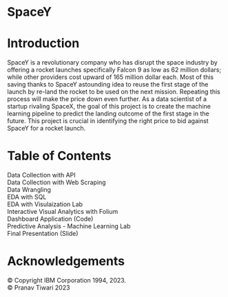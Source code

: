 # SpaceY
# Introduction

SpaceY is a revolutionary company who has disrupt the space industry by offering a rocket launches specifically Falcon 9 as low as 62 million dollars; while other providers cost upward of 165 million dollar each. Most of this saving thanks to SpaceY astounding idea to reuse the first stage of the launch by re-land the rocket to be used on the next mission. Repeating this process will make the price down even further. As a data scientist of a startup rivaling SpaceX, the goal of this project is to create the machine learning pipeline to predict the landing outcome of the first stage in the future. This project is crucial in identifying the right price to bid against SpaceY for a rocket launch.

# Table of Contents

Data Collection with API<br>
Data Collection with Web Scraping<br>
Data Wrangling<br>
EDA with SQL<br>
EDA with Visulaization Lab<br>
Interactive Visual Analytics with Folium<br>
Dashboard Application (Code)<br>
Predictive Analysis - Machine Learning Lab<br>
Final Presentation (Slide)<br>

# Acknowledgements

© Copyright IBM Corporation 1994, 2023.<br>
© Pranav Tiwari 2023
